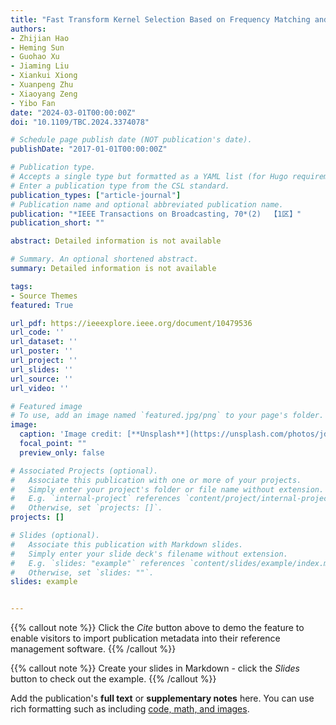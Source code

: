 ```yaml
---
title: "Fast Transform Kernel Selection Based on Frequency Matching and Probability Model for AV1"
authors:
- Zhijian Hao
- Heming Sun
- Guohao Xu
- Jiaming Liu
- Xiankui Xiong
- Xuanpeng Zhu
- Xiaoyang Zeng
- Yibo Fan
date: "2024-03-01T00:00:00Z"
doi: "10.1109/TBC.2024.3374078"

# Schedule page publish date (NOT publication's date).
publishDate: "2017-01-01T00:00:00Z"

# Publication type.
# Accepts a single type but formatted as a YAML list (for Hugo requirements).
# Enter a publication type from the CSL standard.
publication_types: ["article-journal"]
# Publication name and optional abbreviated publication name.
publication: "*IEEE Transactions on Broadcasting, 70*(2)  【1区】"
publication_short: ""

abstract: Detailed information is not available

# Summary. An optional shortened abstract.
summary: Detailed information is not available

tags:
- Source Themes
featured: True

url_pdf: https://ieeexplore.ieee.org/document/10479536
url_code: ''
url_dataset: ''
url_poster: ''
url_project: ''
url_slides: ''
url_source: ''
url_video: ''

# Featured image
# To use, add an image named `featured.jpg/png` to your page's folder. 
image:
  caption: 'Image credit: [**Unsplash**](https://unsplash.com/photos/jdD8gXaTZsc)'
  focal_point: ""
  preview_only: false

# Associated Projects (optional).
#   Associate this publication with one or more of your projects.
#   Simply enter your project's folder or file name without extension.
#   E.g. `internal-project` references `content/project/internal-project/index.md`.
#   Otherwise, set `projects: []`.
projects: []

# Slides (optional).
#   Associate this publication with Markdown slides.
#   Simply enter your slide deck's filename without extension.
#   E.g. `slides: "example"` references `content/slides/example/index.md`.
#   Otherwise, set `slides: ""`.
slides: example


---
```


{{% callout note %}}
Click the *Cite* button above to demo the feature to enable visitors to import publication metadata into their reference management software.
{{% /callout %}}

{{% callout note %}}
Create your slides in Markdown - click the *Slides* button to check out the example.
{{% /callout %}}

Add the publication's **full text** or **supplementary notes** here. You can use rich formatting such as including [code, math, and images](https://docs.hugoblox.com/content/writing-markdown-latex/).


